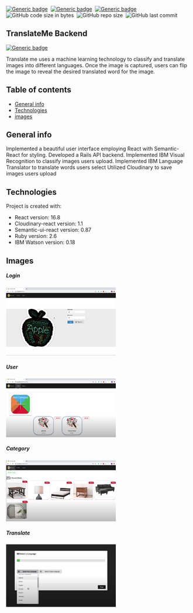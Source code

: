 [![Generic badge](https://img.shields.io/badge/Code-React-blue.svg)](https://shields.io/)&nbsp; [![Generic badge](https://img.shields.io/badge/Code-RubyOnRails-red.svg)](https://shields.io/)&nbsp; [![Generic badge](https://img.shields.io/badge/Code-JavaScript-yellow.svg)](https://shields.io/)&nbsp; ![GitHub code size in bytes](https://img.shields.io/github/languages/code-size/MarioR9/TranslateMeBackend)&nbsp; ![GitHub repo size](https://img.shields.io/github/repo-size/MarioR9/TranslateMeBackend?color=g&label=Repo%20Size)&nbsp; ![GitHub last commit](https://img.shields.io/github/last-commit/MarioR9/TranslateMeBackend)

## TranslateMe Backend
[![Generic badge](https://img.shields.io/badge/Demo-Youtube-red.svg)](https://www.youtube.com/watch?v=M7LLMVlS6hg&feature=emb_logo)&nbsp;

Translate me uses a machine learning technology to classify and translate images into different languages. Once the image is captured, users can flip the image to reveal the desired translated word for the image.

## Table of contents
* [General info](#general-info)
* [Technologies](#technologies)
* [images](#images)

## General info

Implemented a beautiful user interface employing React with Semantic-React for styling.
Developed a Rails API backend.
Implemented IBM Visual Recognition to classify images users upload.
Implemented IBM Language Translator to translate words users select
Utilized Cloudinary to save images users upload
	
## Technologies

Project is created with:
* React version: 16.8
* Cloudinary-react version: 1.1
* Semantic-ui-react version: 0.87
* Ruby version: 2.6
* IBM Watson version: 0.18

## Images

##### Login 
<img src="ReadmeImages/main.png" width="300"> 

##### User 
<img src="ReadmeImages/categories.png" width="300"> 

##### Category 
<img src="ReadmeImages/categoryCards.png" width="300"> 

##### Translate
<img src="ReadmeImages/selectLanguage.png" width="300"> 



